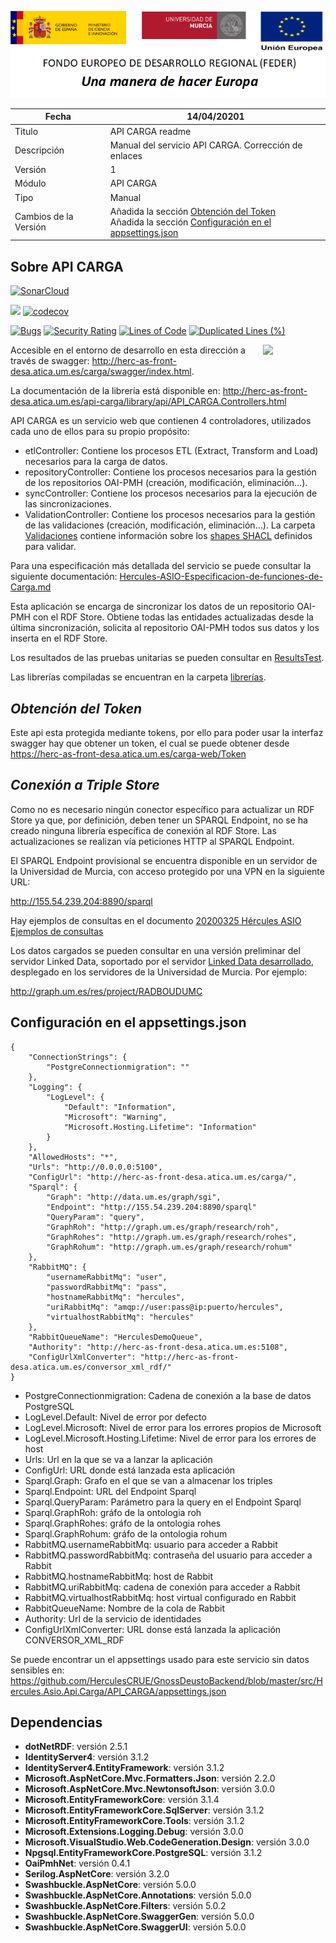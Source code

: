 ![](../../Docs/media/CabeceraDocumentosMD.png)

| Fecha         | 14/04/20201                                                  |
| ------------- | ------------------------------------------------------------ |
|Titulo|API CARGA readme| 
|Descripción|Manual del servicio API CARGA. Corrección de enlaces|
|Versión|1|
|Módulo|API CARGA|
|Tipo|Manual|
|Cambios de la Versión|Añadida la sección [Obtención del Token](#obtención-del-token)<br/>Añadida la sección [Configuración en el appsettings.json](#configuración-en-el-appsettingsjson)|

## Sobre API CARGA
[![SonarCloud](https://sonarcloud.io/images/project_badges/sonarcloud-white.svg)](https://sonarcloud.io/dashboard?id=API_CARGA)

![](https://github.com/HerculesCRUE/GnossDeustoBackend/workflows/Build%20and%20test%20API_CARGA/badge.svg)
[![codecov](https://codecov.io/gh/HerculesCRUE/GnossDeustoBackend/branch/master/graph/badge.svg?token=4SONQMD1TI&flag=carga)](https://codecov.io/gh/HerculesCRUE/GnossDeustoBackend)

[![Bugs](https://sonarcloud.io/api/project_badges/measure?project=API_CARGA&metric=bugs)](https://sonarcloud.io/dashboard?id=API_CARGA)
[![Security Rating](https://sonarcloud.io/api/project_badges/measure?project=API_CARGA&metric=security_rating)](https://sonarcloud.io/dashboard?id=API_CARGA)
[![Lines of Code](https://sonarcloud.io/api/project_badges/measure?project=API_CARGA&metric=ncloc)](https://sonarcloud.io/dashboard?id=API_CARGA)
[![Duplicated Lines (%)](https://sonarcloud.io/api/project_badges/measure?project=API_CARGA&metric=duplicated_lines_density)](https://sonarcloud.io/dashboard?id=API_CARGA)

[<img align="right" width="100px" src="https://dotnetfoundation.org/img/logo_big.svg" />](https://dotnetfoundation.org/projects?searchquery=IdentityServer&type=project)

Accesible en el entorno de desarrollo en esta dirección a través de swagger: http://herc-as-front-desa.atica.um.es/carga/swagger/index.html.

La documentación de la librería está disponible en: 
http://herc-as-front-desa.atica.um.es/api-carga/library/api/API_CARGA.Controllers.html

API CARGA es un servicio web que contienen 4 controladores, utilizados cada uno de ellos para su propio propósito:
 - etlController: Contiene los procesos ETL (Extract, Transform and Load) necesarios para la carga de datos.
 - repositoryController: Contiene los procesos necesarios para la gestión de los repositorios OAI-PMH (creación, modificación, eliminación...).
 - syncController: Contiene los procesos necesarios para la ejecución de las sincronizaciones.
 - ValidationController: Contiene los procesos necesarios para la gestión de las validaciones  (creación, modificación, eliminación...). La carpeta [Validaciones](https://github.com/HerculesCRUE/GnossDeustoBackend/tree/master/API_CARGA/Validaciones) contiene información sobre los [shapes SHACL](https://www.w3.org/TR/shacl/) definidos para validar.
 
Para una especificación más detallada del servicio se puede consultar la siguiente documentación: [Hercules-ASIO-Especificacion-de-funciones-de-Carga.md](../../Docs/Hercules-ASIO-Especificacion-de-funciones-de-Carga.md)
 
Esta aplicación se encarga de sincronizar los datos de un repositorio OAI-PMH con el RDF Store. Obtiene todas las entidades actualizadas desde la última sincronización, solicita al repositorio OAI-PMH todos sus datos y los inserta en el RDF Store.

Los resultados de las pruebas unitarias se pueden consultar en [ResultsTest](https://github.com/HerculesCRUE/GnossDeustoBackend/tree/master/API_CARGA/ResultsTest).

Las librerías compiladas se encuentran en la carpeta [librerías](https://github.com/HerculesCRUE/GnossDeustoBackend/tree/master/libraries).

*Obtención del Token*
-------------------------
Este api esta protegida mediante tokens, por ello para poder usar la interfaz swagger hay que obtener un token, el cual se puede obtener desde https://herc-as-front-desa.atica.um.es/carga-web/Token

*Conexión a Triple Store*
-------------------------

Como no es necesario ningún conector específico para actualizar un RDF Store ya que, por definición, deben tener un SPARQL Endpoint, no se ha creado ninguna librería específica de conexión al RDF Store. Las actualizaciones se realizan vía peticiones HTTP al SPARQL Endpoint.

El SPARQL Endpoint provisional se encuentra disponible en un servidor de la Universidad de Murcia, con acceso protegido por una VPN en la siguiente URL:

http://155.54.239.204:8890/sparql

Hay ejemplos de consultas en el documento [20200325 Hércules ASIO Ejemplos de consultas](../../Docs/SPARQL/Hercules-ASIO-Ejemplos-de-consultas-SPARQL.md)

Los datos cargados se pueden consultar en una versión preliminar del servidor Linked Data, soportado por el servidor [Linked Data desarrollado](https://github.com/HerculesCRUE/GnossDeustoBackend/tree/master/src/Hercules.Asio.LinkedDataServer), desplegado en los servidores de la Universidad de Murcia. Por ejemplo:

http://graph.um.es/res/project/RADBOUDUMC

## Configuración en el appsettings.json

    { 
		"ConnectionStrings": {
			"PostgreConnectionmigration": ""
		},
		"Logging": {
			"LogLevel": {
				"Default": "Information",
				"Microsoft": "Warning",
				"Microsoft.Hosting.Lifetime": "Information"
			}
		},
		"AllowedHosts": "*",
		"Urls": "http://0.0.0.0:5100",
		"ConfigUrl": "http://herc-as-front-desa.atica.um.es/carga/",
		"Sparql": {
			"Graph": "http://data.um.es/graph/sgi",
			"Endpoint": "http://155.54.239.204:8890/sparql"
			"QueryParam": "query",
			"GraphRoh": "http://graph.um.es/graph/research/roh",
			"GraphRohes": "http://graph.um.es/graph/research/rohes",
			"GraphRohum": "http://graph.um.es/graph/research/rohum"
		},
		"RabbitMQ": {
			"usernameRabbitMq": "user",
			"passwordRabbitMq": "pass",
			"hostnameRabbitMq": "hercules",
			"uriRabbitMq": "amqp://user:pass@ip:puerto/hercules",
			"virtualhostRabbitMq": "hercules"
		},
		"RabbitQueueName": "HerculesDemoQueue",
		"Authority": "http://herc-as-front-desa.atica.um.es:5108",
		"ConfigUrlXmlConverter": "http://herc-as-front-desa.atica.um.es/conversor_xml_rdf/"
    }
 - PostgreConnectionmigration: Cadena de conexión a la base de datos PostgreSQL
 - LogLevel.Default: Nivel de error por defecto
 - LogLevel.Microsoft: Nivel de error para los errores propios de Microsoft
 - LogLevel.Microsoft.Hosting.Lifetime: Nivel de error para los errores de host
 - Urls: Url en la que se va a lanzar la aplicación
 - ConfigUrl: URL donde está lanzada esta aplicación
 - Sparql.Graph: Grafo en el que se van a almacenar los triples
 - Sparql.Endpoint: URL del Endpoint Sparql
 - Sparql.QueryParam: Parámetro para la query en el Endpoint Sparql
 - Sparql.GraphRoh: gráfo de la ontologia roh
 - Sparql.GraphRohes: gráfo de la ontologia rohes
 - Sparql.GraphRohum: gráfo de la ontologia rohum
 - RabbitMQ.usernameRabbitMq: usuario para acceder a Rabbit
 - RabbitMQ.passwordRabbitMq: contraseña del usuario para acceder a Rabbit
 - RabbitMQ.hostnameRabbitMq: host de Rabbit
 - RabbitMQ.uriRabbitMq: cadena de conexión para acceder a Rabbit
 - RabbitMQ.virtualhostRabbitMq: host virtual configurado en Rabbit
 - RabbitQueueName: Nombre de la cola de Rabbit
 - Authority: Url de la servicio de identidades
 - ConfigUrlXmlConverter: URL donse está lanzada la aplicación CONVERSOR_XML_RDF

Se puede encontrar un el appsettings usado para este servicio sin datos sensibles en: https://github.com/HerculesCRUE/GnossDeustoBackend/blob/master/src/Hercules.Asio.Api.Carga/API_CARGA/appsettings.json
## Dependencias

- **dotNetRDF**: versión 2.5.1
- **IdentityServer4**: versión 3.1.2
- **IdentityServer4.EntityFramework**: versión 3.1.2
- **Microsoft.AspNetCore.Mvc.Formatters.Json**: versión 2.2.0
- **Microsoft.AspNetCore.Mvc.NewtonsoftJson**: versión 3.0.0
- **Microsoft.EntityFrameworkCore**: versión 3.1.4
- **Microsoft.EntityFrameworkCore.SqlServer**: versión 3.1.2
- **Microsoft.EntityFrameworkCore.Tools**: versión 3.1.2
- **Microsoft.Extensions.Logging.Debug**: versión 3.0.0
- **Microsoft.VisualStudio.Web.CodeGeneration.Design**: versión 3.0.0
- **Npgsql.EntityFrameworkCore.PostgreSQL**: versión 3.1.2
- **OaiPmhNet**: versión 0.4.1
- **Serilog.AspNetCore**: versión 3.2.0
- **Swashbuckle.AspNetCore**: versión 5.0.0
- **Swashbuckle.AspNetCore.Annotations**: versión 5.0.0
- **Swashbuckle.AspNetCore.Filters**: versión 5.0.2
- **Swashbuckle.AspNetCore.SwaggerGen**: versión 5.0.0
- **Swashbuckle.AspNetCore.SwaggerUI**: versión 5.0.0
